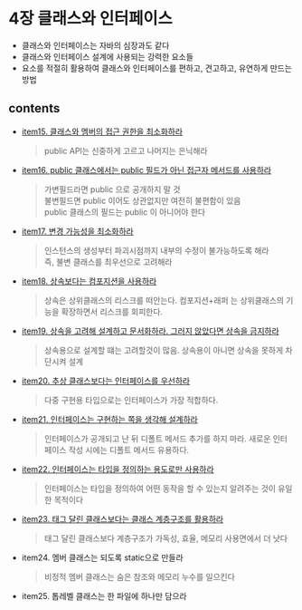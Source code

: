 <h1>4장 클래스와 인터페이스</h1>

- 클래스와 인터페이스는 자바의 심장과도 같다
- 클래스와 인터페이스 설계에 사용되는 강력한 요소들
- 요소를 적절히 활용하여 클래스와 인터페이스를 편하고, 견고하고, 유연하게 만드는 방법

<h2>contents</h2>

- [item15. 클래스와 멤버의 접근 권한을 최소화하라](item15/README.md)
  > public API는 신중하게 고르고 나머지는 은닉해라

- [item16. public 클래스에서는 public 필드가 아닌 접근자 메서드를 사용하라](item16/README.md)
  > 가변필드라면 public 으로 공개하지 말 것     
  > 불변필드면 public 이어도 상관없지만 여전히 불편함이 있음  
  > public 클래스의 필드는 public 이 아니어야 한다

- [item17. 변경 가능성을 최소화하라](item17/README.md)
  > 인스턴스의 생성부터 파괴시점까지 내부의 수정이 불가능하도록 해라   
  > 즉, 불변 클래스를 최우선으로 고려해라

- [item18. 상속보다는 컴포지션을 사용하라](item18/README.md)
  > 상속은 상위클래스의 리스크를 떠안는다. 
  > 컴포지션+래퍼 는 상위클래스의 기능을 확장하면서 리스크를 회피한다.

- [item19. 상속을 고려해 설계하고 문서화하라. 그러지 않았다면 상속을 금지하라](item19/README.md)
  >  상속용으로 설계할 떄는 고려할것이 많음. 상속용이 아니면 상속을 못하게 차단시켜 설계

- [item20. 추상 클래스보다는 인터페이스를 우선하라](item20/README.md)
  > 다중 구현용 타입으로는 인터페이스가 가장 적합하다.

- [item21. 인터페이스는 구현하는 쪽을 생각해 설계하라](item21/README.md)
  > 인터페이스가 공개되고 난 뒤 디폴트 메서드 추가를 하지 마라. 새로운 인터페이스 작성 시에는 디폴트 메서드 유용하다.

- [item22. 인터페이스는 타입을 정의하는 용도로만 사용하라](item22/README.md)
  > 인터페이스는 타입을 정의하여 어떤 동작을 할 수 있는지 알려주는 것이 유일한 목적이다

- [item23. 태그 달린 클래스보다는 클래스 계층구조를 활용하라](item23/README.md)
  > 태그 달린 클래스보다 계층구조가 가독성, 효율, 메모리 사용면에서 더 낫다

- item24. 멤버 클래스는 되도록 static으로 만들라
  > 비정적 멤버 클래스는 숨은 참조와 메모리 누수를 일으킨다

- item25. 톱레벨 클래스는 한 파일에 하나만 담으라
  >
